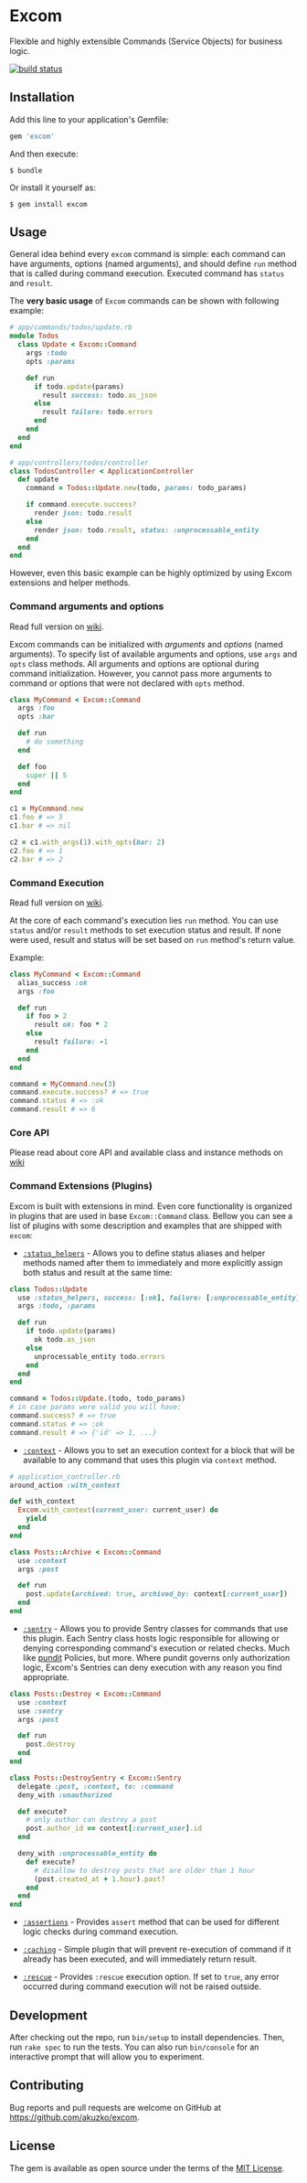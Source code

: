 # Excom

Flexible and highly extensible Commands (Service Objects) for business logic.

[![build status](https://secure.travis-ci.org/akuzko/excom.png)](http://travis-ci.org/akuzko/excom)

## Installation

Add this line to your application's Gemfile:

```ruby
gem 'excom'
```

And then execute:

    $ bundle

Or install it yourself as:

    $ gem install excom

## Usage

General idea behind every `excom` command is simple: each command can have arguments,
options (named arguments), and should define `run` method that is called during
command execution. Executed command has `status` and `result`.

The **very basic usage** of `Excom` commands can be shown with following example:

```rb
# app/commands/todos/update.rb
module Todos
  class Update < Excom::Command
    args :todo
    opts :params

    def run
      if todo.update(params)
        result success: todo.as_json
      else
        result failure: todo.errors
      end
    end
  end
end

# app/controllers/todos/controller
class TodosController < ApplicationController
  def update
    command = Todos::Update.new(todo, params: todo_params)

    if command.execute.success?
      render json: todo.result
    else
      render json: todo.result, status: :unprocessable_entity
    end
  end
end
```

However, even this basic example can be highly optimized by using Excom extensions and helper methods.

### Command arguments and options

Read full version on [wiki](https://github.com/akuzko/excom/wiki#instantiating-command-with-arguments-and-options).

Excom commands can be initialized with _arguments_ and _options_ (named arguments). To specify list
of available arguments and options, use `args` and `opts` class methods. All arguments and options
are optional during command initialization. However, you cannot pass more arguments to command or
options that were not declared with `opts` method.

```rb
class MyCommand < Excom::Command
  args :foo
  opts :bar

  def run
    # do something
  end

  def foo
    super || 5
  end
end

c1 = MyCommand.new
c1.foo # => 5
c1.bar # => nil

c2 = c1.with_args(1).with_opts(bar: 2)
c2.foo # => 1
c2.bar # => 2
```

### Command Execution

Read full version on [wiki](https://github.com/akuzko/excom/wiki#command-execution).

At the core of each command's execution lies `run` method. You can use `status` and/or
`result` methods to set execution status and result. If none were used, result and status
will be set based on `run` method's return value.

Example:

```rb
class MyCommand < Excom::Command
  alias_success :ok
  args :foo

  def run
    if foo > 2
      result ok: foo * 2
    else
      result failure: -1
    end
  end
end

command = MyCommand.new(3)
command.execute.success? # => true
command.status # => :ok
command.result # => 6
```

### Core API

Please read about core API and available class and instance methods on [wiki](https://github.com/akuzko/excom/wiki#core-api)

### Command Extensions (Plugins)

Excom is built with extensions in mind. Even core functionality is organized in plugins that are
used in base `Excom::Command` class. Bellow you can see a list of plugins with some description
and examples that are shipped with `excom`:

- [`:status_helpers`](https://github.com/akuzko/excom/wiki/Plugins#status-helpers) - Allows you to
define status aliases and helper methods named after them to immediately and more explicitly assign
both status and result at the same time:

```rb
class Todos::Update
  use :status_helpers, success: [:ok], failure: [:unprocessable_entity]
  args :todo, :params

  def run
    if todo.update(params)
      ok todo.as_json
    else
      unprocessable_entity todo.errors
    end
  end
end

command = Todos::Update.(todo, todo_params)
# in case params were valid you will have:
command.success? # => true
command.status # => :ok
command.result # => {'id' => 1, ...}
```

- [`:context`](https://github.com/akuzko/excom/wiki/Plugins#context) - Allows you to set an execution
context for a block that will be available to any command that uses this plugin via `context` method.

```rb
# application_controller.rb
around_action :with_context

def with_context
  Excom.with_context(current_user: current_user) do
    yield
  end
end
```

```rb
class Posts::Archive < Excom::Command
  use :context
  args :post

  def run
    post.update(archived: true, archived_by: context[:current_user])
  end
end
```

- [`:sentry`](https://github.com/akuzko/excom/wiki/Plugins#sentry) - Allows you to provide Sentry classes
for commands that use this plugin. Each Sentry class hosts logic responsible for allowing or denying
corresponding command's execution or related checks. Much like [pundit](https://github.com/elabs/pundit)
Policies, but more. Where pundit governs only authorization logic, Excom's Sentries can deny execution
with any reason you find appropriate.

```rb
class Posts::Destroy < Excom::Command
  use :context
  use :sentry
  args :post

  def run
    post.destroy
  end
end

class Posts::DestroySentry < Excom::Sentry
  delegate :post, :context, to: :command
  deny_with :unauthorized

  def execute?
    # only author can destroy a post
    post.author_id == context[:current_user].id
  end

  deny_with :unprocessable_entity do
    def execute?
      # disallow to destroy posts that are older than 1 hour
      (post.created_at + 1.hour).past?
    end
  end
end
```

- [`:assertions`](https://github.com/akuzko/excom/wiki/Plugins#assertions) - Provides `assert` method that
can be used for different logic checks during command execution.

- [`:caching`](https://github.com/akuzko/excom/wiki/Plugins#caching) - Simple plugin that will prevent
re-execution of command if it already has been executed, and will immediately return result.

- [`:rescue`](https://github.com/akuzko/excom/wiki/Plugins#rescue) - Provides `:rescue` execution option.
If set to `true`, any error occurred during command execution will not be raised outside.

## Development

After checking out the repo, run `bin/setup` to install dependencies. Then, run `rake spec` to run the tests.
You can also run `bin/console` for an interactive prompt that will allow you to experiment.

## Contributing

Bug reports and pull requests are welcome on GitHub at https://github.com/akuzko/excom.

## License

The gem is available as open source under the terms of the [MIT License](http://opensource.org/licenses/MIT).

